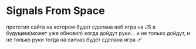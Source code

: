 # Signals From Space
прототип сайта на котором будет сделана 
веб игра на JS в будущем(может уже обновил)
когда дойдут руки...
и не только дойдут, и не только руки
тогда на canvas будет сделана игра
🩹 
